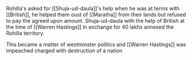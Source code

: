 Rohilla's asked for [[Shuja-ud-daula]]'s help when he was at terms with [[British]], he helped them oust of [[Maratha]] from their lands but refused to pay the agreed upon amount. Shuja-ud-daula with the help of British at the time of [[Warren Hastings]] in exchange for 40 lakhs annexed the Rohilla territory.

This became a matter of westminster politics and [[Warren Hastings]] was impeached charged with destruction of a nation
